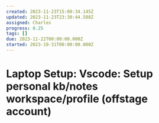 ```yaml
---
created: 2023-11-23T15:00:34.145Z
updated: 2023-11-23T23:30:44.588Z
assigned: Charles
progress: 0.25
tags: []
due: 2023-11-22T00:00:00.000Z
started: 2023-10-31T00:00:00.000Z
---
```


# Laptop Setup: Vscode: Setup personal kb/notes workspace/profile (offstage account)
